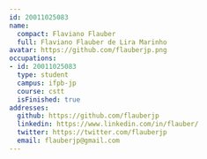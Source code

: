 ```yaml
---
id: 20011025083
name:
  compact: Flaviano Flauber
  full: Flaviano Flauber de Lira Marinho
avatar: https://github.com/flauberjp.png
occupations:
- id: 20011025083
  type: student
  campus: ifpb-jp
  course: cstt
  isFinished: true
addresses:
  github: https://github.com/flauberjp
  linkedin: https://www.linkedin.com/in/flauber/
  twitter: https://twitter.com/flauberjp
  email: flauberjp@gmail.com
---
```

